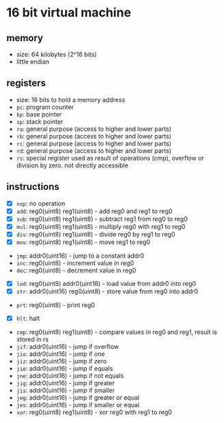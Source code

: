 # 16 bit virtual machine
## memory
 - size: 64 kilobytes (2^16 bits)
 - little endian

## registers
 - size: 16 bits to hold a memory address
 - `pc`: program counter
 - `bp`: base pointer
 - `sp`: stack pointer
 - `ra`: general purpose (access to higher and lower parts)
 - `rb`: general purpose (access to higher and lower parts)
 - `rc`: general purpose (access to higher and lower parts)
 - `rd`: general purpose (access to higher and lower parts)
 - `rs`: special register used as result of operations (cmp), overflow or division by zero. not directly accessible

## instructions
 - [x] `nop`: no operation
 - [x] `add`: reg0(uint8) reg1(uint8) - add reg0 and reg1 to reg0
 - [x] `sub`: reg0(uint8) reg1(uint8) - subtract reg1 from reg0 to reg0
 - [x] `mul`: reg0(uint8) reg1(uint8) - multiply reg0 with reg1 to reg0
 - [x] `div`: reg0(uint8) reg1(uint8) - divide reg0 by reg1 to reg0
 - [x] `mov`: reg0(uint8) reg1(uint8) - move reg1 to reg0
 - `jmp`: addr0(uint16) - jump to a constant addr0
 - `inc`: reg0(uint8) - increment value in reg0
 - `dec`: reg0(uint8) - decrement value in reg0
 - [x] `lod`: reg0(uint8) addr0(uint16) - load value from addr0 into reg0
 - [x] `str`: addr0(uint16) reg0(uint8) - store value from reg0 into addr0
 - `prt`: reg0(uint8) - print reg0
 - [x] `hlt`: halt
 - `cmp`: reg0(uint8) reg1(uint8) - compare values in reg0 and reg1, result is stored in rs
 - `jif`: addr0(uint16) - jump if overflow
 - `jio`: addr0(uint16) - jump if one
 - `jiz`: addr0(uint16) - jump if zero
 - `jie`: addr0(uint16) - jump if equals
 - `jne`: addr0(uint16) - jump if not equals
 - `jig`: addr0(uint16) - jump if greater
 - `jis`: addr0(uint16) - jump if smaller
 - `jeg`: addr0(uint16) - jump if greater or equal
 - `jes`: addr0(uint16) - jump if smaller or equal
 - `xor`: reg0(uint8) reg1(uint8) - xor reg0 with reg1 to reg0

